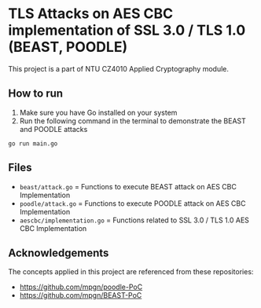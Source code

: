 # TLS Attacks on AES CBC implementation of SSL 3.0 / TLS 1.0 (BEAST, POODLE)

This project is a part of NTU CZ4010 Applied Cryptography module.

## How to run

1. Make sure you have Go installed on your system
2. Run the following command in the terminal to demonstrate the BEAST and POODLE attacks

```
go run main.go
```

## Files

- `beast/attack.go` = Functions to execute BEAST attack on AES CBC Implementation
- `poodle/attack.go` = Functions to execute POODLE attack on AES CBC Implementation
- `aescbc/implementation.go` = Functions related to SSL 3.0 / TLS 1.0 AES CBC Implementation

## Acknowledgements

The concepts applied in this project are referenced from these repositories:

- https://github.com/mpgn/poodle-PoC
- https://github.com/mpgn/BEAST-PoC

